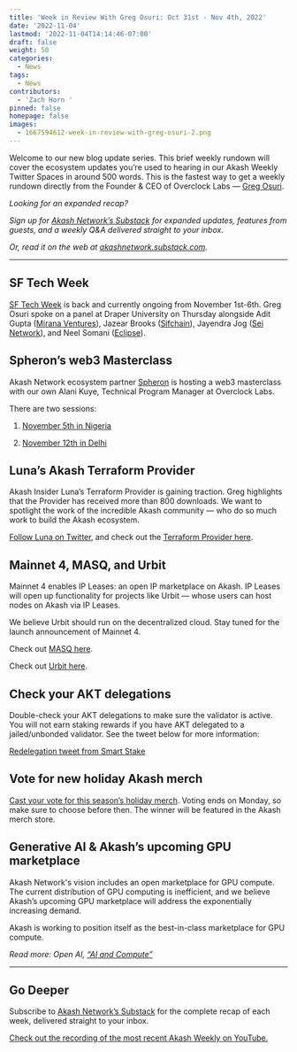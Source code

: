 ```yaml
---
title: 'Week in Review With Greg Osuri: Oct 31st - Nov 4th, 2022'
date: '2022-11-04'
lastmod: '2022-11-04T14:14:46-07:00'
draft: false
weight: 50
categories:
  - News
tags:
  - News
contributors:
  - 'Zach Horn '
pinned: false
homepage: false
images:
  - 1667594612-week-in-review-with-greg-osuri-2.png
---
```

Welcome to our new blog update series. This brief weekly rundown will cover the ecosystem updates you’re used to hearing in our Akash Weekly Twitter Spaces in around 500 words. This is the fastest way to get a weekly rundown directly from the Founder & CEO of Overclock Labs — [Greg Osuri](https://twitter.com/gregosuri).

_Looking for an expanded recap?_

_Sign up for_ [_Akash Network’s Substack_](http://akashnetwork.substack.com) _for expanded updates, features from guests, and a weekly Q&A delivered straight to your inbox._

_Or, read it on the web at_ [_akashnetwork.substack.com_](http://akashnetwork.substack.com)_._

* * *

SF Tech Week
------------

[SF Tech Week](https://sf-techweek.com/) is back and currently ongoing from November 1st-6th. Greg Osuri spoke on a panel at Draper University on Thursday alongside Adit Gupta ([Mirana Ventures](https://mirana.xyz/)), Jazear Brooks ([Sifchain](https://www.sifchain.finance/)), Jayendra Jog ([Sei Network](https://www.seinetwork.io/)), and Neel Somani ([Eclipse](https://eclipse.builders/)).

Spheron’s web3 Masterclass
--------------------------

Akash Network ecosystem partner [Spheron](https://spheron.network/) is hosting a web3 masterclass with our own Alani Kuye, Technical Program Manager at Overclock Labs.

There are two sessions:

1.  [November 5th in Nigeria](https://lu.ma/zaw0r0ug)
    
2.  [November 12th in Delhi](https://lu.ma/spherondel)
    

Luna’s Akash Terraform Provider
-------------------------------

Akash Insider Luna’s Terraform Provider is gaining traction. Greg highlights that the Provider has received more than 800 downloads. We want to spotlight the work of the incredible Akash community — who do so much work to build the Akash ecosystem.

[Follow Luna on Twitter](https://twitter.com/luna_4_go), and check out the [Terraform Provider here](https://registry.terraform.io/providers/cloud-j-luna/akash/latest/docs).  

Mainnet 4, MASQ, and Urbit
--------------------------

Mainnet 4 enables IP Leases: an open IP marketplace on Akash. IP Leases will open up functionality for projects like Urbit — whose users can host nodes on Akash via IP Leases.

We believe Urbit should run on the decentralized cloud. Stay tuned for the launch announcement of Mainnet 4.

Check out [MASQ here](https://masq.ai/).

Check out [Urbit here](https://urbit.org/).

Check your AKT delegations
--------------------------

Double-check your AKT delegations to make sure the validator is active. You will not earn staking rewards if you have AKT delegated to a jailed/unbonded validator. See the tweet below for more information:

[Redelegation tweet from Smart Stake](https://twitter.com/SmartStake/status/1585845903499399168?s=20&t=EiUB_Md7NK0t5TXoCXhsUA)

Vote for new holiday Akash merch
--------------------------------

[Cast your vote for this season’s holiday merch](https://akt.fyi/tvote). Voting ends on Monday, so make sure to choose before then. The winner will be featured in the Akash merch store.

Generative AI & Akash’s upcoming GPU marketplace
------------------------------------------------

Akash Network's vision includes an open marketplace for GPU compute. The current distribution of GPU computing is inefficient, and we believe Akash’s upcoming GPU marketplace will address the exponentially increasing demand.

Akash is working to position itself as the best-in-class marketplace for GPU compute.

_Read more: Open AI,_ [_“AI and Compute”_](https://openai.com/blog/ai-and-compute/)

* * *

Go Deeper
---------

Subscribe to [Akash Network’s Substack](https://akashnetwork.substack.com) for the complete recap of each week, delivered straight to your inbox.

[Check out the recording of the most recent Akash Weekly on YouTube.](https://youtu.be/XQVGt-fdKPY)